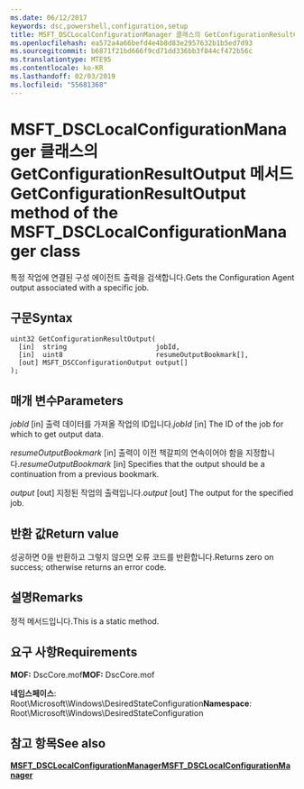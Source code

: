 ```yaml
---
ms.date: 06/12/2017
keywords: dsc,powershell,configuration,setup
title: MSFT_DSCLocalConfigurationManager 클래스의 GetConfigurationResultOutput 메서드
ms.openlocfilehash: ea572a4a66befd4e4b8d83e2957632b1b5ed7d93
ms.sourcegitcommit: b6871f21bd666f9cd71dd336bb3f844cf472b56c
ms.translationtype: MTE95
ms.contentlocale: ko-KR
ms.lasthandoff: 02/03/2019
ms.locfileid: "55681368"
---
```

# <a name="getconfigurationresultoutput-method-of-the-msftdsclocalconfigurationmanager-class"></a><span data-ttu-id="aa4fa-103">MSFT_DSCLocalConfigurationManager 클래스의 GetConfigurationResultOutput 메서드</span><span class="sxs-lookup"><span data-stu-id="aa4fa-103">GetConfigurationResultOutput method of the MSFT_DSCLocalConfigurationManager class</span></span>

<span data-ttu-id="aa4fa-104">특정 작업에 연결된 구성 에이전트 출력을 검색합니다.</span><span class="sxs-lookup"><span data-stu-id="aa4fa-104">Gets the Configuration Agent output associated with a specific job.</span></span>

## <a name="syntax"></a><span data-ttu-id="aa4fa-105">구문</span><span class="sxs-lookup"><span data-stu-id="aa4fa-105">Syntax</span></span>

```mof
uint32 GetConfigurationResultOutput(
  [in]  string                      jobId,
  [in]  uint8                       resumeOutputBookmark[],
  [out] MSFT_DSCConfigurationOutput output[]
);
```

## <a name="parameters"></a><span data-ttu-id="aa4fa-106">매개 변수</span><span class="sxs-lookup"><span data-stu-id="aa4fa-106">Parameters</span></span>

<span data-ttu-id="aa4fa-107">*jobId* \[in\] 출력 데이터를 가져올 작업의 ID입니다.</span><span class="sxs-lookup"><span data-stu-id="aa4fa-107">*jobId* \[in\] The ID of the job for which to get output data.</span></span>

<span data-ttu-id="aa4fa-108">*resumeOutputBookmark* \[in\] 출력이 이전 책갈피의 연속이어야 함을 지정합니다.</span><span class="sxs-lookup"><span data-stu-id="aa4fa-108">*resumeOutputBookmark* \[in\] Specifies that the output should be a continuation from a previous bookmark.</span></span>

<span data-ttu-id="aa4fa-109">*output* \[out\] 지정된 작업의 출력입니다.</span><span class="sxs-lookup"><span data-stu-id="aa4fa-109">*output* \[out\] The output for the specified job.</span></span>

## <a name="return-value"></a><span data-ttu-id="aa4fa-110">반환 값</span><span class="sxs-lookup"><span data-stu-id="aa4fa-110">Return value</span></span>

<span data-ttu-id="aa4fa-111">성공하면 0을 반환하고 그렇지 않으면 오류 코드를 반환합니다.</span><span class="sxs-lookup"><span data-stu-id="aa4fa-111">Returns zero on success; otherwise returns an error code.</span></span>

## <a name="remarks"></a><span data-ttu-id="aa4fa-112">설명</span><span class="sxs-lookup"><span data-stu-id="aa4fa-112">Remarks</span></span>

<span data-ttu-id="aa4fa-113">정적 메서드입니다.</span><span class="sxs-lookup"><span data-stu-id="aa4fa-113">This is a static method.</span></span>

## <a name="requirements"></a><span data-ttu-id="aa4fa-114">요구 사항</span><span class="sxs-lookup"><span data-stu-id="aa4fa-114">Requirements</span></span>

<span data-ttu-id="aa4fa-115">**MOF:** DscCore.mof</span><span class="sxs-lookup"><span data-stu-id="aa4fa-115">**MOF:** DscCore.mof</span></span>

<span data-ttu-id="aa4fa-116">**네임스페이스**: Root\Microsoft\Windows\DesiredStateConfiguration</span><span class="sxs-lookup"><span data-stu-id="aa4fa-116">**Namespace**: Root\Microsoft\Windows\DesiredStateConfiguration</span></span>

## <a name="see-also"></a><span data-ttu-id="aa4fa-117">참고 항목</span><span class="sxs-lookup"><span data-stu-id="aa4fa-117">See also</span></span>

[<span data-ttu-id="aa4fa-118">**MSFT_DSCLocalConfigurationManager**</span><span class="sxs-lookup"><span data-stu-id="aa4fa-118">**MSFT_DSCLocalConfigurationManager**</span></span>](msft-dsclocalconfigurationmanager.md)
